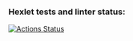 ### Hexlet tests and linter status:
[![Actions Status](https://github.com/InterstellarTraveler/backend-project-lvl1/workflows/hexlet-check/badge.svg)](https://github.com/InterstellarTraveler/backend-project-lvl1/actions)